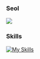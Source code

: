 ### Seol

![](https://github.com/seoll27/seoll27/blob/main/rampo.gif)

### Skills
[![My Skills](https://skillicons.dev/icons?i=js,html,css,figma,react,nodejs,github,bootstrap,discord,mysql)](https://skillicons.dev)

